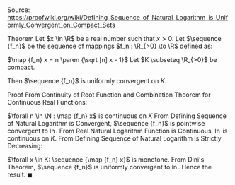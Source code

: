 # 

Source: https://proofwiki.org/wiki/Defining_Sequence_of_Natural_Logarithm_is_Uniformly_Convergent_on_Compact_Sets

Theorem
Let $x \in \R$ be a real number such that $x > 0$.
Let $\sequence {f_n}$ be the sequence of mappings $f_n : \R_{>0} \to \R$ defined as:

$\map {f_n} x = n \paren {\sqrt [n] x - 1}$
Let $K \subseteq \R_{>0}$ be compact.

Then $\sequence {f_n}$ is uniformly convergent on $K$.


Proof
From Continuity of Root Function and Combination Theorem for Continuous Real Functions:

$\forall n \in \N : \map {f_n} x$ is continuous on $K$
From Defining Sequence of Natural Logarithm is Convergent, $\sequence {f_n}$ is pointwise convergent to $\ln$.
From Real Natural Logarithm Function is Continuous, $\ln$ is continuous on $K$.
From Defining Sequence of Natural Logarithm is Strictly Decreasing:

$\forall x \in K: \sequence {\map {f_n} x}$ is monotone.
From Dini's Theorem, $\sequence {f_n}$ is uniformly convergent to $\ln$.
Hence the result.
$\blacksquare$





